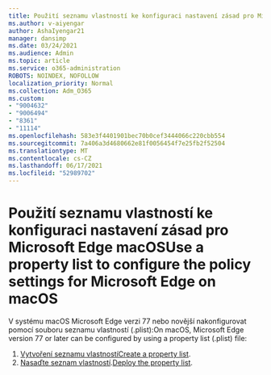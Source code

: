 ```yaml
---
title: Použití seznamu vlastností ke konfiguraci nastavení zásad pro Microsoft Edge macOS
ms.author: v-aiyengar
author: AshaIyengar21
manager: dansimp
ms.date: 03/24/2021
ms.audience: Admin
ms.topic: article
ms.service: o365-administration
ROBOTS: NOINDEX, NOFOLLOW
localization_priority: Normal
ms.collection: Adm_O365
ms.custom:
- "9004632"
- "9006494"
- "8361"
- "11114"
ms.openlocfilehash: 583e3f4401901bec70b0cef3444066c220cbb554
ms.sourcegitcommit: 7a406a3d4680662e81f0056454f7e25fb2f52504
ms.translationtype: MT
ms.contentlocale: cs-CZ
ms.lasthandoff: 06/17/2021
ms.locfileid: "52989702"
---
```

# <a name="use-a-property-list-to-configure-the-policy-settings-for-microsoft-edge-on-macos"></a><span data-ttu-id="47e1d-102">Použití seznamu vlastností ke konfiguraci nastavení zásad pro Microsoft Edge macOS</span><span class="sxs-lookup"><span data-stu-id="47e1d-102">Use a property list to configure the policy settings for Microsoft Edge on macOS</span></span>

<span data-ttu-id="47e1d-103">V systému macOS Microsoft Edge verzi 77 nebo novější nakonfigurovat pomocí souboru seznamu vlastností (.plist):</span><span class="sxs-lookup"><span data-stu-id="47e1d-103">On macOS, Microsoft Edge version 77 or later can be configured by using a property list (.plist) file:</span></span>

1. <span data-ttu-id="47e1d-104">[Vytvoření seznamu vlastností](https://go.microsoft.com/fwlink/?linkid=2134726)</span><span class="sxs-lookup"><span data-stu-id="47e1d-104">[Create a property list](https://go.microsoft.com/fwlink/?linkid=2134726).</span></span>
1. <span data-ttu-id="47e1d-105">[Nasaďte seznam vlastností](https://go.microsoft.com/fwlink/?linkid=2134727).</span><span class="sxs-lookup"><span data-stu-id="47e1d-105">[Deploy the property list](https://go.microsoft.com/fwlink/?linkid=2134727).</span></span>
